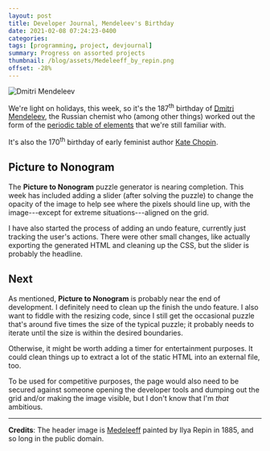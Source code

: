 ```yaml
---
layout: post
title: Developer Journal, Mendeleev's Birthday
date: 2021-02-08 07:24:23-0400
categories:
tags: [programming, project, devjournal]
summary: Progress on assorted projects
thumbnail: /blog/assets/Medeleeff_by_repin.png
offset: -28%
---
```


![Dmitri Mendeleev](/blog/assets/Medeleeff_by_repin.png "Dmitri Mendeleev")

We're light on holidays, this week, so it's the 187<sup>th</sup> birthday of [Dmitri Mendeleev](https://en.wikipedia.org/wiki/Dmitri_Mendeleev), the Russian chemist who (among other things) worked out the form of the [periodic table of elements](https://en.wikipedia.org/wiki/Periodic_table) that we're still familiar with.

It's also the 170<sup>th</sup> birthday of early feminist author [Kate Chopin](https://en.wikipedia.org/wiki/Kate_Chopin).

## Picture to Nonogram

The **Picture to Nonogram** puzzle generator is nearing completion.  This week has included adding a slider (after solving the puzzle) to change the opacity of the image to help see where the pixels should line up, with the image---except for extreme situations---aligned on the grid.

I have also started the process of adding an undo feature, currently just tracking the user's actions.  There were other small changes, like actually exporting the generated HTML and cleaning up the CSS, but the slider is probably the headline.

## Next

As mentioned, **Picture to Nonogram** is probably near the end of development.  I definitely need to clean up the finish the undo feature.  I also want to fiddle with the resizing code, since I still get the occasional puzzle that's around five times the size of the typical puzzle; it probably needs to iterate until the size is within the desired boundaries.

Otherwise, it might be worth adding a timer for entertainment purposes.  It could clean things up to extract a lot of the static HTML into an external file, too.

To be used for competitive purposes, the page would also need to be secured against someone opening the developer tools and dumping out the grid and/or making the image visible, but I don't know that I'm *that* ambitious.

* * *

**Credits**:  The header image is [Medeleeff](https://commons.wikimedia.org/wiki/File:Medeleeff_by_repin.jpg) painted by Ilya Repin in 1885, and so long in the public domain.
